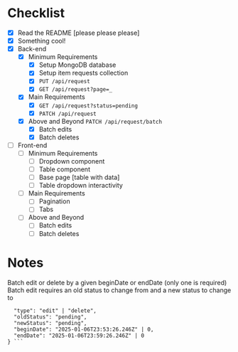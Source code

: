# Checklist

<!-- Make sure you fill out this checklist with what you've done before submitting! -->

- [x] Read the README [please please please]
- [x] Something cool!
- [x] Back-end
  - [x] Minimum Requirements
    - [x] Setup MongoDB database
    - [x] Setup item requests collection
    - [x] `PUT /api/request`
    - [x] `GET /api/request?page=_`
  - [x] Main Requirements
    - [x] `GET /api/request?status=pending`
    - [x] `PATCH /api/request`
  - [x] Above and Beyond `PATCH /api/request/batch`
    - [x] Batch edits
    - [x] Batch deletes
- [ ] Front-end
  - [ ] Minimum Requirements
    - [ ] Dropdown component
    - [ ] Table component
    - [ ] Base page [table with data]
    - [ ] Table dropdown interactivity
  - [ ] Main Requirements
    - [ ] Pagination
    - [ ] Tabs
  - [ ] Above and Beyond
    - [ ] Batch edits
    - [ ] Batch deletes

# Notes

<!-- Notes go here -->
Batch edit or delete by a given beginDate or endDate (only one is required)
Batch edit requires an old status to change from and a new status to change to
```{
  "type": "edit" | "delete",
  "oldStatus": "pending",
  "newStatus": "pending",
  "beginDate": "2025-01-06T23:53:26.246Z" | 0,
  "endDate": "2025-01-06T23:59:26.246Z" | 0
} ```